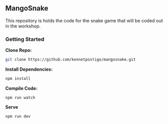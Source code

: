 ## MangoSnake

This repository is holds the code for the snake game that will be coded out in the
workshop.

### Getting Started

**Clone Repo:**

```bash
git clone https://github.com/kennetpostigo/mangosnake.git
```

**Install Dependencies:**

```bash
npm install
```

**Compile Code:**

```
npm run watch
```

**Serve**

```
npm run dev
```
